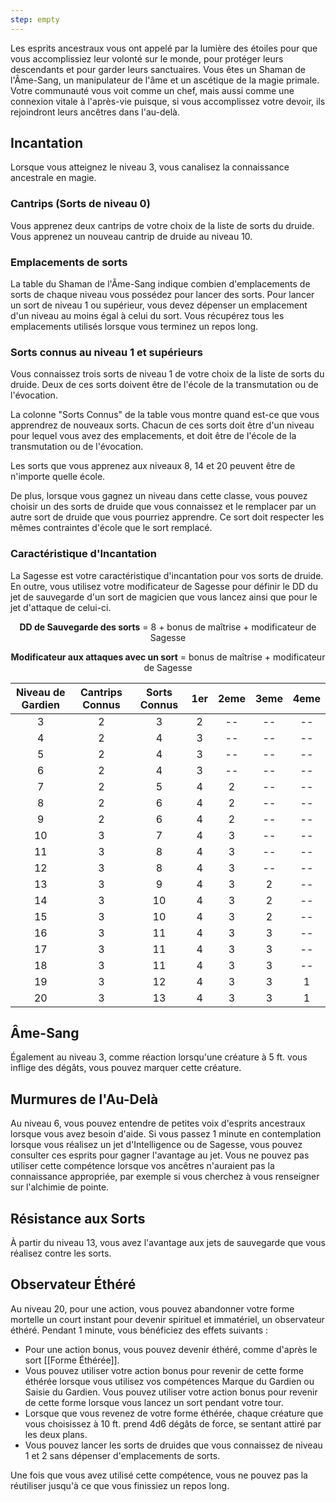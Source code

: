 ```yaml
---
step: empty
---
```

Les esprits ancestraux vous ont appelé par la lumière des étoiles pour que vous accomplissiez leur volonté sur le monde, pour protéger leurs descendants et pour garder leurs sanctuaires. Vous êtes un Shaman de l'Âme-Sang, un manipulateur de l'âme et un ascétique de la magie primale. Votre communauté vous voit comme un chef, mais aussi comme une connexion vitale à l'après-vie puisque, si vous accomplissez votre devoir, ils rejoindront leurs ancêtres dans l'au-delà.

## Incantation

Lorsque vous atteignez le niveau 3, vous canalisez la connaissance ancestrale en magie.

### Cantrips (Sorts de niveau 0)

Vous apprenez deux cantrips de votre choix de la liste de sorts du druide. Vous apprenez un nouveau cantrip de druide au niveau 10.

### Emplacements de sorts

La table du Shaman de l'Âme-Sang indique combien d'emplacements de sorts de chaque niveau vous possédez pour lancer des sorts. Pour lancer un sort de niveau 1 ou supérieur, vous devez dépenser un emplacement d'un niveau au moins égal à celui du sort. Vous récupérez tous les emplacements utilisés lorsque vous terminez un repos long.

### Sorts connus au niveau 1 et supérieurs

Vous connaissez trois sorts de niveau 1 de votre choix de la liste de sorts du druide. Deux de ces sorts doivent être de l'école de la transmutation ou de l'évocation.

La colonne "Sorts Connus" de la table vous montre quand est-ce que vous apprendrez de nouveaux sorts.
Chacun de ces sorts doit être d'un niveau pour lequel vous avez des emplacements, et doit être de l'école de la transmutation ou de l'évocation.

Les sorts que vous apprenez aux niveaux 8, 14 et 20 peuvent être de n'importe quelle école.

De plus, lorsque vous gagnez un niveau dans cette classe, vous pouvez choisir un des sorts de druide que vous connaissez et le remplacer par un autre sort de druide que vous pourriez apprendre. Ce sort doit respecter les mêmes contraintes d'école que le sort remplacé.

### Caractéristique d'Incantation

La Sagesse est votre caractéristique d'incantation pour vos sorts de druide. En outre, vous utilisez votre modificateur de Sagesse pour définir le DD du jet de sauvegarde d'un sort de magicien que vous lancez ainsi que pour le jet d'attaque de celui-ci.

<p style="text-align:center"><b>DD de Sauvegarde des sorts</b> = 8 + bonus de maîtrise + modificateur de Sagesse</p>

<p style="text-align:center"><b>Modificateur aux attaques avec un sort</b> = bonus de maîtrise + modificateur de Sagesse</p>

| Niveau de Gardien | Cantrips Connus | Sorts Connus | 1er | 2eme | 3eme | 4eme |
| :---------------: | :-------------: | :----------: | :-: | :--: | :--: | :--: |
|         3         |        2        |      3       |  2  |  --  |  --  |  --  |
|         4         |        2        |      4       |  3  |  --  |  --  |  --  |
|         5         |        2        |      4       |  3  |  --  |  --  |  --  |
|         6         |        2        |      4       |  3  |  --  |  --  |  --  |
|         7         |        2        |      5       |  4  |  2   |  --  |  --  |
|         8         |        2        |      6       |  4  |  2   |  --  |  --  |
|         9         |        2        |      6       |  4  |  2   |  --  |  --  |
|        10         |        3        |      7       |  4  |  3   |  --  |  --  |
|        11         |        3        |      8       |  4  |  3   |  --  |  --  |
|        12         |        3        |      8       |  4  |  3   |  --  |  --  |
|        13         |        3        |      9       |  4  |  3   |  2   |  --  |
|        14         |        3        |      10      |  4  |  3   |  2   |  --  |
|        15         |        3        |      10      |  4  |  3   |  2   |  --  |
|        16         |        3        |      11      |  4  |  3   |  3   |  --  |
|        17         |        3        |      11      |  4  |  3   |  3   |  --  |
|        18         |        3        |      11      |  4  |  3   |  3   |  --  |
|        19         |        3        |      12      |  4  |  3   |  3   |  1   |
|        20         |        3        |      13      |  4  |  3   |  3   |  1   |


## Âme-Sang

Également au niveau 3, comme réaction lorsqu'une créature à 5 ft. vous inflige des dégâts, vous pouvez marquer cette créature.

## Murmures de l'Au-Delà

Au niveau 6, vous pouvez entendre de petites voix d'esprits ancestraux lorsque vous avez besoin d'aide. Si vous passez 1 minute en contemplation lorsque vous réalisez un jet d'Intelligence ou de Sagesse, vous pouvez consulter ces esprits pour gagner l'avantage au jet. Vous ne pouvez pas utiliser cette compétence lorsque vos ancêtres n'auraient pas la connaissance appropriée, par exemple si vous cherchez à vous renseigner sur l'alchimie de pointe.

## Résistance aux Sorts

À partir du niveau 13, vous avez l'avantage aux jets de sauvegarde que vous réalisez contre les sorts.

## Observateur Éthéré

Au niveau 20, pour une action, vous pouvez abandonner votre forme mortelle un court instant pour devenir spirituel et immatériel, un observateur éthéré. Pendant 1 minute, vous bénéficiez des effets suivants : 

 - Pour une action bonus, vous pouvez devenir éthéré, comme d'après le sort [[Forme Éthérée]].
 - Vous pouvez utiliser votre action bonus pour revenir de cette forme éthérée lorsque vous utilisez vos compétences Marque du Gardien ou Saisie du Gardien. Vous pouvez utiliser votre action bonus pour revenir de cette forme lorsque vous lancez un sort pendant votre tour.
 - Lorsque que vous revenez de votre forme éthérée, chaque créature que vous choisissez à 10 ft. prend 4d6 dégâts de force, se sentant attiré par les deux plans.
 - Vous pouvez lancer les sorts de druides que vous connaissez de niveau 1 et 2 sans dépenser d'emplacements de sorts.

Une fois que vous avez utilisé cette compétence, vous ne pouvez pas la réutiliser jusqu'à ce que vous finissiez un repos long.
